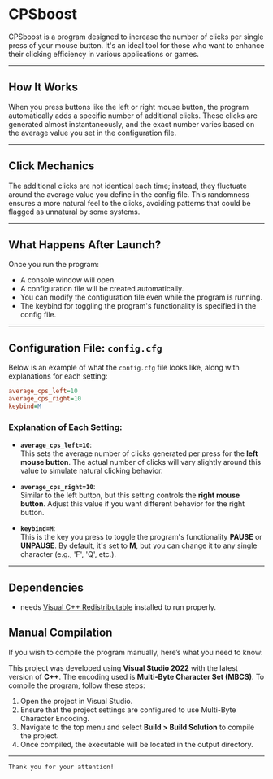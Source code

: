 # CPSboost

CPSboost is a program designed to increase the number of clicks per single press of your mouse button. It's an ideal tool for those who want to enhance their clicking efficiency in various applications or games.

---

## How It Works

When you press buttons like the left or right mouse button, the program automatically adds a specific number of additional clicks. These clicks are generated almost instantaneously, and the exact number varies based on the average value you set in the configuration file.

---

## Click Mechanics

The additional clicks are not identical each time; instead, they fluctuate around the average value you define in the config file. This randomness ensures a more natural feel to the clicks, avoiding patterns that could be flagged as unnatural by some systems.

---

## What Happens After Launch?

Once you run the program:
- A console window will open.
- A configuration file will be created automatically.
- You can modify the configuration file even while the program is running.
- The keybind for toggling the program's functionality is specified in the config file.

---

## Configuration File: `config.cfg`

Below is an example of what the `config.cfg` file looks like, along with explanations for each setting:

```ini
average_cps_left=10
average_cps_right=10
keybind=M
```

### Explanation of Each Setting:

- **`average_cps_left=10`**:  
  This sets the average number of clicks generated per press for the **left mouse button**. The actual number of clicks will vary slightly around this value to simulate natural clicking behavior.

- **`average_cps_right=10`**:  
  Similar to the left button, but this setting controls the **right mouse button**. Adjust this value if you want different behavior for the right button.

- **`keybind=M`**:  
  This is the key you press to toggle the program's functionality **PAUSE** or **UNPAUSE**. By default, it's set to **M**, but you can change it to any single character (e.g., 'F', 'Q', etc.).

---

## Dependencies 
 - needs [Visual C++ Redistributable](https://learn.microsoft.com/en-us/cpp/windows/latest-supported-vc-redist) installed to run properly.

## Manual Compilation

If you wish to compile the program manually, here’s what you need to know:

This project was developed using **Visual Studio 2022** with the latest version of **C++**. The encoding used is **Multi-Byte Character Set (MBCS)**. To compile the program, follow these steps:

1. Open the project in Visual Studio.
2. Ensure that the project settings are configured to use Multi-Byte Character Encoding.
3. Navigate to the top menu and select **Build > Build Solution** to compile the project.
4. Once compiled, the executable will be located in the output directory.

---

```
Thank you for your attention!
```
